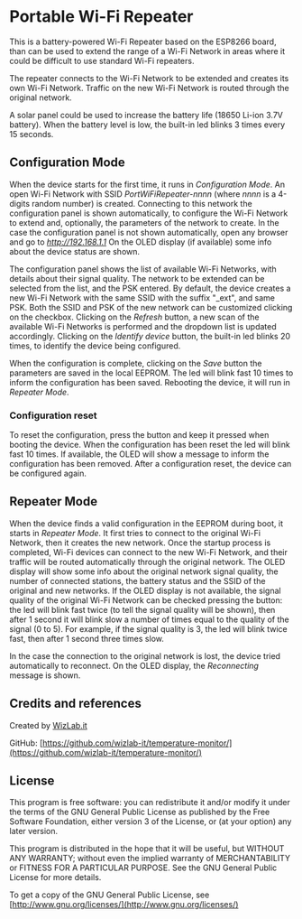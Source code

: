 # Portable Wi-Fi Repeater

This is a battery-powered Wi-Fi Repeater based on the ESP8266 board, than can be used to extend the range of a Wi-Fi Network in areas where it could be difficult to use standard Wi-Fi repeaters.

The repeater connects to the Wi-Fi Network to be extended and creates its own Wi-Fi Network. Traffic on the new Wi-Fi Network is routed through the original network.

A solar panel could be used to increase the battery life (18650 Li-ion 3.7V battery). When the battery level is low, the built-in led blinks 3 times every 15 seconds.



## Configuration Mode

When the device starts for the first time, it runs in *Configuration Mode*. An open Wi-Fi Network with SSID *PortWiFiRepeater-nnnn* (where *nnnn* is a 4-digits random number) is created.
Connecting to this network the configuration panel is shown automatically, to configure the Wi-Fi Network to extend and, optionally, the parameters of the network to create.
In the case the configuration panel is not shown automatically, open any browser and go to *http://192.168.1.1*
On the OLED display (if available) some info about the device status are shown.

The configuration panel shows the list of available Wi-Fi Networks, with details about their signal quality. The network to be extended can be selected from the list, and the PSK entered.
By default, the device creates a new Wi-Fi Network with the same SSID with the suffix "_ext", and same PSK.
Both the SSID and PSK of the new network can be customized clicking on the checkbox.
Clicking on the *Refresh* button, a new scan of the available Wi-Fi Networks is performed and the dropdown list is updated accordingly.
Clicking on the *Identify device* button, the built-in led blinks 20 times, to identify the device being configured.

When the configuration is complete, clicking on the *Save* button the parameters are saved in the local EEPROM. The led will blink fast 10 times to inform the configuration has been saved.
Rebooting the device, it will run in *Repeater Mode*.



### Configuration reset

To reset the configuration, press the button and keep it pressed when booting the device.
When the configuration has been reset the led will blink fast 10 times. If available, the OLED will show a message to inform the configuration has been removed.
After a configuration reset, the device can be configured again.



## Repeater Mode

When the device finds a valid configuration in the EEPROM during boot, it starts in *Repeater Mode*.
It first tries to connect to the original Wi-Fi Network, then it creates the new network.
Once the startup process is completed, Wi-Fi devices can connect to the new Wi-Fi Network, and their traffic will be routed automatically through the original network.
The OLED display will show some info about the original network signal quality, the number of connected stations, the battery status and the SSID of the original and new networks.
If the OLED display is not available, the signal quality of the original Wi-Fi Network can be checked pressing the button: the led will blink fast twice (to tell the signal quality will be shown), then after 1 second it will blink slow a number of times equal to the quality of the signal (0 to 5). For example, if the signal quality is 3, the led will blink twice fast, then after 1 second three times slow.

In the case the connection to the original network is lost, the device tried automatically to reconnect. On the OLED display, the *Reconnecting* message is shown.



## Credits and references

Created by [WizLab.it](https://www.wizlab.it/)

GitHub: [https://github.com/wizlab-it/temperature-monitor/](https://github.com/wizlab-it/temperature-monitor/)



## License

This program is free software: you can redistribute it and/or modify it under the terms of the GNU General Public License as published by the Free Software Foundation, either version 3 of the License, or (at your option) any later version.

This program is distributed in the hope that it will be useful, but WITHOUT ANY WARRANTY; without even the implied warranty of MERCHANTABILITY or FITNESS FOR A PARTICULAR PURPOSE. See the GNU General Public License for more details.

To get a copy of the GNU General Public License, see [http://www.gnu.org/licenses/](http://www.gnu.org/licenses/)